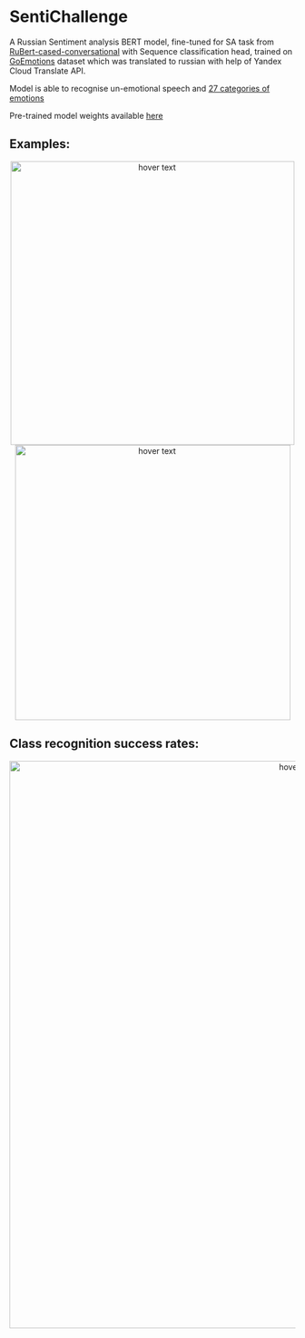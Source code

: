# SentiChallenge

A Russian Sentiment analysis BERT model, fine-tuned for SA task from 
[RuBert-cased-conversational](https://huggingface.co/DeepPavlov/rubert-base-cased-conversational) 
with Sequence classification head, trained on [GoEmotions](https://ai.googleblog.com/2021/10/goemotions-dataset-for-fine-grained.html)
dataset which was translated to russian with help of Yandex Cloud Translate API.

Model is able to recognise un-emotional speech and [27 categories of emotions](https://github.com/stas1f1/SentiChallenge/blob/main/emotion_dict.csv)

Pre-trained model weights available [here](
https://drive.google.com/drive/folders/1-09VNNqAQ0uuwEZz6so6eiL85cVNzDAy?usp=sharing)

Examples:
---

<p align="center">
  <img src="https://github.com/stas1f1/SentiChallenge/blob/main/example1.png" width="500" title="hover text">
  <img src="https://github.com/stas1f1/SentiChallenge/blob/main/example2.png" width="485" title="hover text">
</p>

Class recognition success rates:
---

<p align="center">
  <img src="https://github.com/stas1f1/SentiChallenge/blob/main/ClassSuccess.png" width="1000" title="hover text">
</p>
